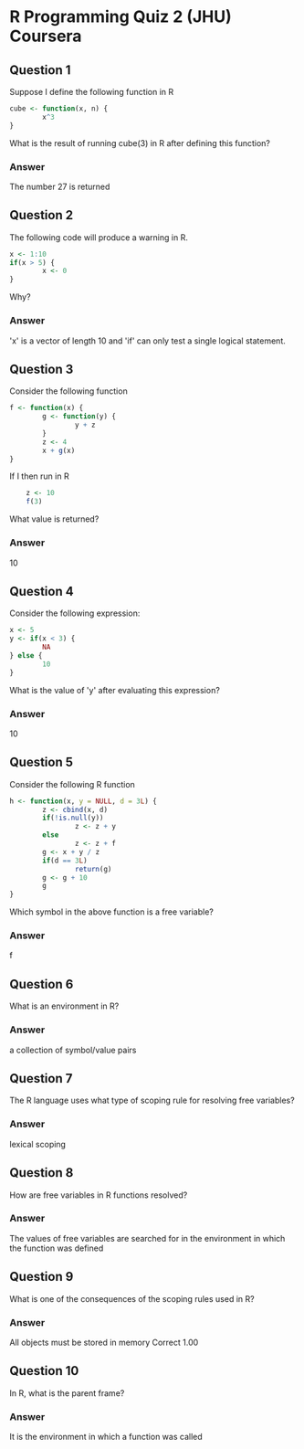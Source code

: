 # R Programming Quiz 2 (JHU) Coursera

Question 1
----------

Suppose I define the following function in R

```R
cube <- function(x, n) {
        x^3
}
```

What is the result of running cube(3) in R after defining this function?

### Answer

The number 27 is returned

Question 2
----------

The following code will produce a warning in R.
```R
x <- 1:10
if(x > 5) {
        x <- 0
}
```
Why?

### Answer

'x' is a vector of length 10 and 'if' can only test a single logical statement.

Question 3
----------

Consider the following function
```R
f <- function(x) {
        g <- function(y) {
                y + z
        }
        z <- 4
        x + g(x)
}
```
If I then run in R
```R
	z <- 10
	f(3)
```
What value is returned?

### Answer

10

Question 4
----------

Consider the following expression:
```R
x <- 5
y <- if(x < 3) {
        NA
} else {
        10
}
```
What is the value of 'y' after evaluating this expression?

### Answer

10

Question 5
----------
Consider the following R function
```R
h <- function(x, y = NULL, d = 3L) {
        z <- cbind(x, d)
        if(!is.null(y))
                z <- z + y
        else
                z <- z + f
        g <- x + y / z
        if(d == 3L)
                return(g)
        g <- g + 10
        g
}
```
Which symbol in the above function is a free variable?

### Answer

f

Question 6
----------

What is an environment in R?

### Answer

a collection of symbol/value pairs

Question 7
----------

The R language uses what type of scoping rule for resolving free variables?

### Answer

lexical scoping

Question 8
----------

How are free variables in R functions resolved?

### Answer

The values of free variables are searched for in the environment in which the function was defined

Question 9
----------

What is one of the consequences of the scoping rules used in R?

### Answer

All objects must be stored in memory	Correct	1.00

Question 10
-----------

In R, what is the parent frame?

### Answer

It is the environment in which a function was called
